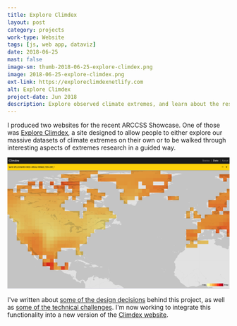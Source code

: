```yaml
---
title: Explore Climdex
layout: post
category: projects
work-type: Website
tags: [js, web app, dataviz]
date: 2018-06-25
mast: false
image-sm: thumb-2018-06-25-explore-climdex.png
image: 2018-06-25-explore-climdex.png
ext-link: https://exploreclimdexnetlify.com
alt: Explore Climdex
project-date: Jun 2018
description: Explore observed climate extremes, and learn about the research into them.
---
```

I produced two websites for the recent ARCCSS Showcase. One of those was [Explore Climdex](https://exploreclimdex.org), a site designed to allow people to either explore our massive datasets of climate extremes on their own or to be walked through interesting aspects of extremes research in a guided way.

![One view of Explore Climdex](/assets/post-img/2018-06-25-explore-climdex.png)

I've written about [some of the design decisions](http://climateextremes.org.au/arccss-showcase-projects/) behind this project, as well as [some of the technical challenges](https://medium.com/@rensa/challenges-visualising-climate-extremes-with-leaflet-7a407162d75f). I'm now working to integrate this functionality into a new version of the [Climdex website](https://climdex.org).
